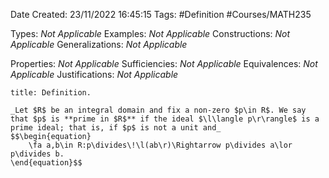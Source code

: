 <div class="topSpace"></div>

Date Created: 23/11/2022 16:45:15
Tags: #Definition #Courses/MATH235

Types: _Not Applicable_
Examples: _Not Applicable_
Constructions: _Not Applicable_
Generalizations: _Not Applicable_

Properties: _Not Applicable_
Sufficiencies: _Not Applicable_
Equivalences: _Not Applicable_
Justifications: _Not Applicable_

``` ad-Definition
title: Definition.

_Let $R$ be an integral domain and fix a non-zero $p\in R$. We say that $p$ is **prime in $R$** if the ideal $\l\langle p\r\rangle$ is a prime ideal; that is, if $p$ is not a unit and_
$$\begin{equation}
    \fa a,b\in R:p\divides\!\l(ab\r)\Rightarrow p\divides a\lor p\divides b.
\end{equation}$$

```
